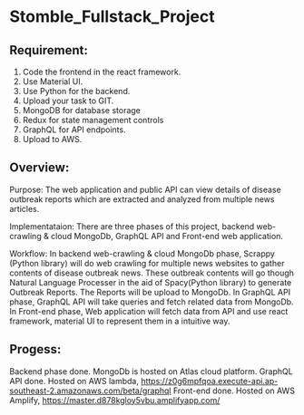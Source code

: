 # Stomble_Fullstack_Project


## Requirement:
1. Code the frontend in the react framework.
2. Use Material UI.
3. Use Python for the backend.
4. Upload your task to GIT. 
5. MongoDB for database storage
6. Redux for state management controls
7. GraphQL for API endpoints.
8. Upload to AWS.


## Overview:
Purpose: The web application and public API can view details of disease outbreak reports which are extracted and analyzed from multiple news articles.

Implementataion: There are three phases of this project, backend web-crawling & cloud MongoDb, GraphQL API and Front-end web application.

Workflow: 
    In backend web-crawling & cloud MongoDb phase, Scrappy (Python library) will do web crawling for multiple news websites to gather contents of disease outbreak news. These outbreak contents will go though Natural Language Processer in the aid of Spacy(Python library) to generate Outbreak Reports. The Reports will be upload to MongoDb. 
    In GraphQL API phase, GraphQL API will take queries and fetch related data from MongoDb.
    In Front-end phase, Web application will fetch data from API and use react framework, material UI to represent them in a intuitive way.
    
## Progess:
Backend phase done. MongoDb is hosted on Atlas cloud platform.
GraphQL API done. Hosted on AWS lambda, https://z0g6mpfqoa.execute-api.ap-southeast-2.amazonaws.com/beta/graphql
Front-end done. Hosted on AWS Amplify, https://master.d878kgloy5vbu.amplifyapp.com/
